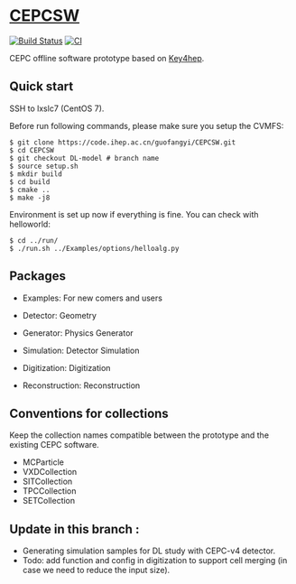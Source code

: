 # [CEPCSW](https://cepc.github.io/CEPCSW/)

[![Build Status](https://www.travis-ci.com/cepc/CEPCSW.svg?branch=master)](https://www.travis-ci.com/cepc/CEPCSW)
[![CI](https://github.com/cepc/CEPCSW/workflows/CI/badge.svg?branch=master)](https://github.com/cepc/CEPCSW/actions)

CEPC offline software prototype based on [Key4hep](https://github.com/key4hep).

## Quick start

SSH to lxslc7 (CentOS 7).

Before run following commands, please make sure you setup the CVMFS:

```
$ git clone https://code.ihep.ac.cn/guofangyi/CEPCSW.git
$ cd CEPCSW
$ git checkout DL-model # branch name
$ source setup.sh
$ mkdir build
$ cd build
$ cmake ..
$ make -j8
```

Environment is set up now if everything is fine. You can check with helloworld:
```
$ cd ../run/
$ ./run.sh ../Examples/options/helloalg.py
```

## Packages

* Examples: For new comers and users

* Detector: Geometry

* Generator: Physics Generator

* Simulation: Detector Simulation

* Digitization: Digitization

* Reconstruction: Reconstruction


## Conventions for collections
Keep the collection names compatible between the prototype and the existing CEPC software.

* MCParticle
* VXDCollection
* SITCollection
* TPCCollection
* SETCollection

## Update in this branch : 
* Generating simulation samples for DL study with CEPC-v4 detector. 
* Todo: add function and config in digitization to support cell merging (in case we need to reduce the input size). 
